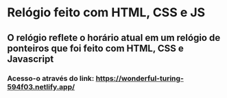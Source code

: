 # Relógio feito com HTML, CSS e JS

## O relógio reflete o horário atual em um relógio de ponteiros que foi feito com HTML, CSS e Javascript

### Acesso-o através do link: https://wonderful-turing-594f03.netlify.app/
